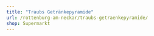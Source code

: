 ```yaml
---
title: "Traubs Getränkepyramide"
url: /rottenburg-am-neckar/traubs-getraenkepyramide/
shop: Supermarkt
---
```

